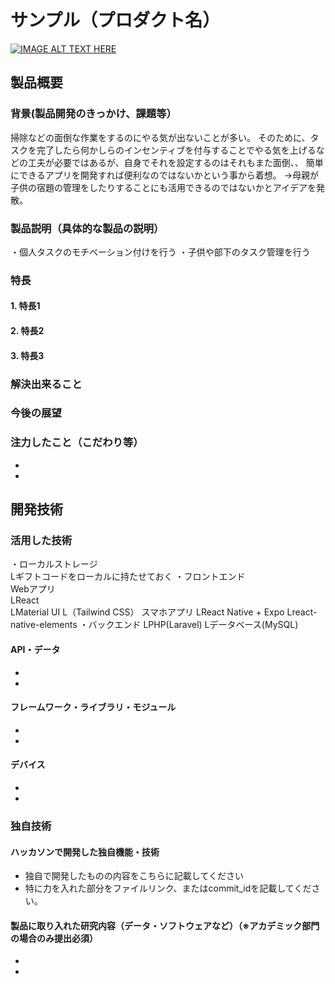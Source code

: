# サンプル（プロダクト名）

[![IMAGE ALT TEXT HERE](https://jphacks.com/wp-content/uploads/2022/08/JPHACKS2022_ogp.jpg)](https://www.youtube.com/watch?v=LUPQFB4QyVo)

## 製品概要
### 背景(製品開発のきっかけ、課題等）
 掃除などの面倒な作業をするのにやる気が出ないことが多い。
 そのために、タスクを完了したら何かしらのインセンティブを付与することでやる気を上げるなどの工夫が必要ではあるが、自身でそれを設定するのはそれもまた面倒、、
 簡単にできるアプリを開発すれば便利なのではないかという事から着想。
 →母親が子供の宿題の管理をしたりすることにも活用できるのではないかとアイデアを発散。
 
### 製品説明（具体的な製品の説明）
・個人タスクのモチベーション付けを行う
・子供や部下のタスク管理を行う
### 特長
#### 1. 特長1
#### 2. 特長2
#### 3. 特長3

### 解決出来ること
### 今後の展望
### 注力したこと（こだわり等）
* 
* 

## 開発技術
### 活用した技術
・ローカルストレージ<br>
	 Lギフトコードをローカルに持たせておく
・フロントエンド<br>
 	Webアプリ<br>
   LReact<br>
		  LMaterial UI
		  L（Tailwind CSS）
	 スマホアプリ
		 LReact Native + Expo
		 Lreact-native-elements
・バックエンド
 	LPHP(Laravel)
	 Lデータベース(MySQL)

#### API・データ
* 
* 

#### フレームワーク・ライブラリ・モジュール
* 
* 

#### デバイス
* 
* 

### 独自技術
#### ハッカソンで開発した独自機能・技術
* 独自で開発したものの内容をこちらに記載してください
* 特に力を入れた部分をファイルリンク、またはcommit_idを記載してください。

#### 製品に取り入れた研究内容（データ・ソフトウェアなど）（※アカデミック部門の場合のみ提出必須）
* 
* 
